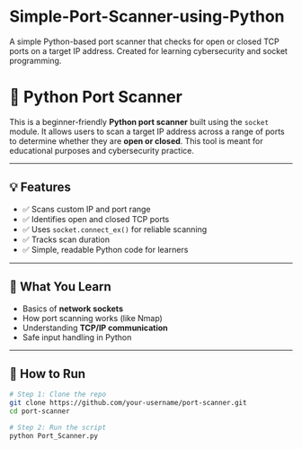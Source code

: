 # Simple-Port-Scanner-using-Python
A simple Python-based port scanner that checks for open or closed TCP ports on a target IP address. Created for learning cybersecurity and socket programming.
# 🔐 Python Port Scanner

This is a beginner-friendly **Python port scanner** built using the `socket` module. It allows users to scan a target IP address across a range of ports to determine whether they are **open or closed**. This tool is meant for educational purposes and cybersecurity practice.

---

## 💡 Features

- ✅ Scans custom IP and port range
- ✅ Identifies open and closed TCP ports
- ✅ Uses `socket.connect_ex()` for reliable scanning
- ✅ Tracks scan duration
- ✅ Simple, readable Python code for learners

---

## 🧠 What You Learn

- Basics of **network sockets**
- How port scanning works (like Nmap)
- Understanding **TCP/IP communication**
- Safe input handling in Python

---

## 🚀 How to Run

```bash
# Step 1: Clone the repo
git clone https://github.com/your-username/port-scanner.git
cd port-scanner

# Step 2: Run the script
python Port_Scanner.py
